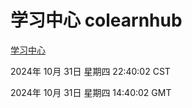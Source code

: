 # 学习中心 colearnhub
[学习中心](http://219.139.197.74:56308/colearnhub/)

2024年 10月 31日 星期四 22:40:02 CST

2024年 10月 31日 星期四 14:40:02 GMT
